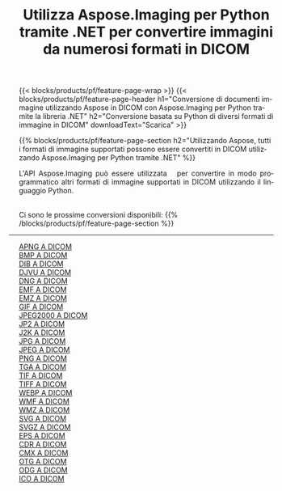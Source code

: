 ﻿---
title: Utilizza Aspose.Imaging per Python tramite .NET per convertire immagini da numerosi formati in DICOM 
weight: 3920
url: /it/python-net/conversion/to/dicom 
lang: it
langdirlevel: 2
locales: zh-hans,ja,it,ru,de,es,fr,nl,id,lt,pl,pt,vi,tr,ko,zh-hant,ar,hi,th,sv,cs,uk,he
description: Puoi utilizzare Aspose.Imaging per Python tramite la libreria .NET per convertire da una varietà di formati in DICOM
---

{{< blocks/products/pf/feature-page-wrap >}}
{{< blocks/products/pf/feature-page-header h1="Conversione di documenti immagine utilizzando Aspose in DICOM con Aspose.Imaging per Python tramite la libreria .NET" h2="Conversione basata su Python di diversi formati di immagine in DICOM" downloadText="Scarica" >}}


{{% blocks/products/pf/feature-page-section  h2="Utilizzando Aspose, tutti i formati di immagine supportati possono essere convertiti in DICOM utilizzando Aspose.Imaging per Python tramite .NET" %}}
<p align=justify>L'API Aspose.Imaging può essere utilizzata   per convertire in modo programmatico altri formati di immagine supportati in DICOM utilizzando il linguaggio Python.</p>
<br/>
Ci sono le prossime conversioni disponibili:
{{% /blocks/products/pf/feature-page-section %}}
<div class="container-fluid productfamilypage bg-gray">
    <div class="convertypes bg-gray agp-content section">
        <div class="container">
		<hr style="margin-left:-20px;"/>
		<div class="row other-converters">
		    <div class='col-md-2 other-converter remove-lp remove-rp'><a href="/imaging/it/python-net/conversion/apng-to-dicom" >APNG A DICOM</a></div>
<div class='col-md-2 other-converter remove-lp remove-rp'><a href="/imaging/it/python-net/conversion/bmp-to-dicom" >BMP A DICOM</a></div>
<div class='col-md-2 other-converter remove-lp remove-rp'><a href="/imaging/it/python-net/conversion/dib-to-dicom" >DIB A DICOM</a></div>
<div class='col-md-2 other-converter remove-lp remove-rp'><a href="/imaging/it/python-net/conversion/djvu-to-dicom" >DJVU A DICOM</a></div>
<div class='col-md-2 other-converter remove-lp remove-rp'><a href="/imaging/it/python-net/conversion/dng-to-dicom" >DNG A DICOM</a></div>
<div class='col-md-2 other-converter remove-lp remove-rp'><a href="/imaging/it/python-net/conversion/emf-to-dicom" >EMF A DICOM</a></div>
<div class='col-md-2 other-converter remove-lp remove-rp'><a href="/imaging/it/python-net/conversion/emz-to-dicom" >EMZ A DICOM</a></div>
<div class='col-md-2 other-converter remove-lp remove-rp'><a href="/imaging/it/python-net/conversion/gif-to-dicom" >GIF A DICOM</a></div>
<div class='col-md-2 other-converter remove-lp remove-rp'><a href="/imaging/it/python-net/conversion/jpeg2000-to-dicom" >JPEG2000 A DICOM</a></div>
<div class='col-md-2 other-converter remove-lp remove-rp'><a href="/imaging/it/python-net/conversion/jp2-to-dicom" >JP2 A DICOM</a></div>
<div class='col-md-2 other-converter remove-lp remove-rp'><a href="/imaging/it/python-net/conversion/j2k-to-dicom" >J2K A DICOM</a></div>
<div class='col-md-2 other-converter remove-lp remove-rp'><a href="/imaging/it/python-net/conversion/jpg-to-dicom" >JPG A DICOM</a></div>
<div class='col-md-2 other-converter remove-lp remove-rp'><a href="/imaging/it/python-net/conversion/jpeg-to-dicom" >JPEG A DICOM</a></div>
<div class='col-md-2 other-converter remove-lp remove-rp'><a href="/imaging/it/python-net/conversion/png-to-dicom" >PNG A DICOM</a></div>
<div class='col-md-2 other-converter remove-lp remove-rp'><a href="/imaging/it/python-net/conversion/tga-to-dicom" >TGA A DICOM</a></div>
<div class='col-md-2 other-converter remove-lp remove-rp'><a href="/imaging/it/python-net/conversion/tif-to-dicom" >TIF A DICOM</a></div>
<div class='col-md-2 other-converter remove-lp remove-rp'><a href="/imaging/it/python-net/conversion/tiff-to-dicom" >TIFF A DICOM</a></div>
<div class='col-md-2 other-converter remove-lp remove-rp'><a href="/imaging/it/python-net/conversion/webp-to-dicom" >WEBP A DICOM</a></div>
<div class='col-md-2 other-converter remove-lp remove-rp'><a href="/imaging/it/python-net/conversion/wmf-to-dicom" >WMF A DICOM</a></div>
<div class='col-md-2 other-converter remove-lp remove-rp'><a href="/imaging/it/python-net/conversion/wmz-to-dicom" >WMZ A DICOM</a></div>
<div class='col-md-2 other-converter remove-lp remove-rp'><a href="/imaging/it/python-net/conversion/svg-to-dicom" >SVG A DICOM</a></div>
<div class='col-md-2 other-converter remove-lp remove-rp'><a href="/imaging/it/python-net/conversion/svgz-to-dicom" >SVGZ A DICOM</a></div>
<div class='col-md-2 other-converter remove-lp remove-rp'><a href="/imaging/it/python-net/conversion/eps-to-dicom" >EPS A DICOM</a></div>
<div class='col-md-2 other-converter remove-lp remove-rp'><a href="/imaging/it/python-net/conversion/cdr-to-dicom" >CDR A DICOM</a></div>
<div class='col-md-2 other-converter remove-lp remove-rp'><a href="/imaging/it/python-net/conversion/cmx-to-dicom" >CMX A DICOM</a></div>
<div class='col-md-2 other-converter remove-lp remove-rp'><a href="/imaging/it/python-net/conversion/otg-to-dicom" >OTG A DICOM</a></div>
<div class='col-md-2 other-converter remove-lp remove-rp'><a href="/imaging/it/python-net/conversion/odg-to-dicom" >ODG A DICOM</a></div>
<div class='col-md-2 other-converter remove-lp remove-rp'><a href="/imaging/it/python-net/conversion/ico-to-dicom" >ICO A DICOM</a></div>
                </div>
        </div>
    </div>
</div>
<br/>

